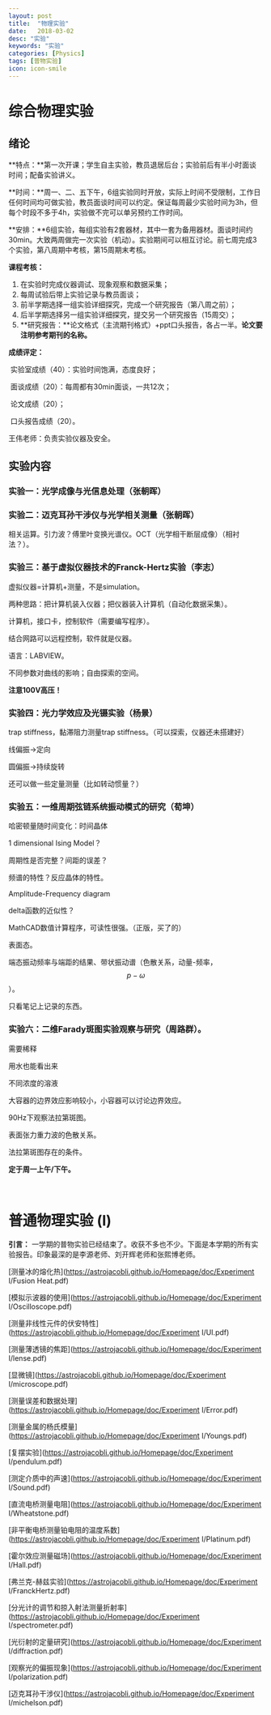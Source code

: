 ```yaml
---
layout: post
title:  "物理实验"
date:   2018-03-02
desc: "实验"
keywords: "实验"
categories: [Physics]
tags: [普物实验]
icon: icon-smile
---
```


# 综合物理实验

## 绪论

**特点：**第一次开课；学生自主实验，教员退居后台；实验前后有半小时面谈时间；配备实验讲义。

**时间：**周一、二、五下午，6组实验同时开放，实际上时间不受限制，工作日任何时间均可做实验，教员面谈时间可以约定。保证每周最少实验时间为3h，但每个时段不多于4h，实验做不完可以单另预约工作时间。

**安排：**6组实验，每组实验有2套器材，其中一套为备用器材。面谈时间约30min。大致两周做完一次实验（机动）。实验期间可以相互讨论。前七周完成3个实验，第八周期中考核，第15周期末考核。

**课程考核：**

1. 在实验时完成仪器调试、现象观察和数据采集；
2. 每周试验后带上实验记录与教员面谈；
3. 前半学期选择一组实验详细探究，完成一个研究报告（第八周之前）；
4. 后半学期选择另一组实验详细探究，提交另一个研究报告（15周交）；
5. **研究报告：**论文格式（主流期刊格式）+ppt口头报告，各占一半。**论文要注明参考期刊的名称。**

**成绩评定：**

​	实验室成绩（40）：实验时间饱满，态度良好；

​	面谈成绩（20）：每周都有30min面谈，一共12次；

​	论文成绩（20）；

​	口头报告成绩（20）。

王伟老师：负责实验仪器及安全。



## 实验内容

### 实验一：光学成像与光信息处理（张朝晖）



### 实验二：迈克耳孙干涉仪与光学相关测量（张朝晖）

相关运算。引力波？傅里叶变换光谱仪。OCT（光学相干断层成像）（相衬法？）。

### 实验三：基于虚拟仪器技术的Franck-Hertz实验（李志）

虚拟仪器=计算机+测量，不是simulation。

两种思路：把计算机装入仪器；把仪器装入计算机（自动化数据采集）。

计算机，接口卡，控制软件（需要编写程序）。

结合网路可以远程控制，软件就是仪器。

语言：LABVIEW。

不同参数对曲线的影响；自由探索的空间。

**注意100V高压！**

### 实验四：光力学效应及光镊实验（杨景）

trap stiffness，黏滞阻力测量trap stiffness。（可以探索，仪器还未搭建好）

线偏振->定向

圆偏振->持续旋转

还可以做一些定量测量（比如转动惯量？）



### 实验五：一维周期弦链系统振动模式的研究（荀坤）

哈密顿量随时间变化：时间晶体

1 dimensional Ising Model？

周期性是否完整？间距的误差？

频谱的特性？反应晶体的特性。

Amplitude-Frequency diagram

delta函数的近似性？

MathCAD数值计算程序，可读性很强。（正版，买了的）

表面态。

端态振动频率与端距的结果、带状振动谱（色散关系，动量-频率，$$p-\omega$$）。

只看笔记上记录的东西。

### 实验六：二维Farady斑图实验观察与研究（周路群）。

需要稀释

用水也能看出来

不同浓度的溶液

大容器的边界效应影响较小，小容器可以讨论边界效应。

90Hz下观察法拉第斑图。

表面张力重力波的色散关系。

法拉第斑图存在的条件。



**定于周一上午/下午。**

<br>

# 普通物理实验 (I)

**引言：** 一学期的普物实验已经结束了。收获不多也不少。下面是本学期的所有实验报告。印象最深的是李源老师、刘开辉老师和张熙博老师。

[测量冰的熔化热](https://astrojacobli.github.io/Homepage/doc/Experiment I/Fusion Heat.pdf)

[模拟示波器的使用](https://astrojacobli.github.io/Homepage/doc/Experiment I/Oscilloscope.pdf)

[测量非线性元件的伏安特性](https://astrojacobli.github.io/Homepage/doc/Experiment I/UI.pdf)

[测量薄透镜的焦距](https://astrojacobli.github.io/Homepage/doc/Experiment I/lense.pdf)

[显微镜](https://astrojacobli.github.io/Homepage/doc/Experiment I/microscope.pdf)

[测量误差和数据处理](https://astrojacobli.github.io/Homepage/doc/Experiment I/Error.pdf)

[测量金属的杨氏模量](https://astrojacobli.github.io/Homepage/doc/Experiment I/Youngs.pdf)

[复摆实验](https://astrojacobli.github.io/Homepage/doc/Experiment I/pendulum.pdf)

[测定介质中的声速](https://astrojacobli.github.io/Homepage/doc/Experiment I/Sound.pdf)

[直流电桥测量电阻](https://astrojacobli.github.io/Homepage/doc/Experiment I/Wheatstone.pdf)

[非平衡电桥测量铂电阻的温度系数](https://astrojacobli.github.io/Homepage/doc/Experiment I/Platinum.pdf)

[霍尔效应测量磁场](https://astrojacobli.github.io/Homepage/doc/Experiment I/Hall.pdf)

[弗兰克-赫兹实验](https://astrojacobli.github.io/Homepage/doc/Experiment I/FranckHertz.pdf)

[分光计的调节和掠入射法测量折射率](https://astrojacobli.github.io/Homepage/doc/Experiment I/spectrometer.pdf)

[光衍射的定量研究](https://astrojacobli.github.io/Homepage/doc/Experiment I/diffraction.pdf)

[观察光的偏振现象](https://astrojacobli.github.io/Homepage/doc/Experiment I/polarization.pdf)

[迈克耳孙干涉仪](https://astrojacobli.github.io/Homepage/doc/Experiment I/michelson.pdf)